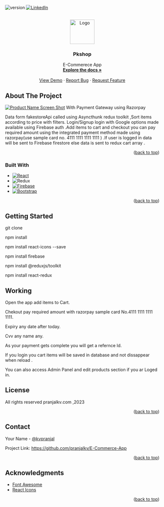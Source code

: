 
<a name="Pkshop"></a>



![version](https://img.shields.io/badge/version-1.0.7-blue)
[![LinkedIn][linkedin-shield]][linkedin-url]



<!-- PROJECT LOGO -->
<br />
<div align="center">
  <a href="https://github.com/pranjalkv/E-Commerce-App">
    <img src="https://firebasestorage.googleapis.com/v0/b/portfolio-pkv.appspot.com/o/ic.png?alt=media&token=989e8231-7a20-441f-88c6-59ba4f078155" alt="Logo" width="80" height="80">
  </a>

  <h3 align="center">Pkshop</h3>

  <p align="center">
    E-Commerece App
    <br />
    <a href="https://github.com/pranjalkv/E-Commerce-App"><strong>Explore the docs »</strong></a>
    <br />
    <br />
    <a href="https://pkshop.pranjalkv.com">View Demo</a>
    ·
    <a href="https://pranjalkv.com">Report Bug</a>
    ·
    <a href="https://pranjalkv.com">Request Feature</a>
  </p>
</div>

<!-- ABOUT THE PROJECT -->
## About The Project

[![Product Name Screen Shot][product-screenshot]](https://example.com)
With Payment Gateway using Razorpay

Data form fakestoreApi called using Asyncthunk redux toolkit ,Sort items according to price with filters. Login/Signup login with Google options made available using Firebase auth  .Add items to cart and checkout you can pay required amount using the integrated payment method made using razorpay(use sample card no. 4111 1111 1111 1111 ) .If user is logged in data will be sent to Firebase firestore else data is sent to redux cart array .

<p align="right">(<a href="#readme-top">back to top</a>)</p>



### Built With

* [![React][React.js]][React-url]
* ![Redux](https://img.shields.io/badge/redux-%23593d88.svg?style=for-the-badge&logo=redux&logoColor=white)
* [![Firebase][Firebase-img]][Firebase-url]
* [![Bootstrap][Bootstrap.com]][Bootstrap-url] 


<p align="right">(<a href="#readme-top">back to top</a>)</p>

<!-- Getting Started -->
## Getting Started
git clone 

npm install

npm install react-icons --save

npm install firebase

npm install @reduxjs/toolkit

npm install react-redux



<!-- WORKING -->
## Working

Open the app add items to Cart.

Chekout pay required amount with razorpay sample card No.4111 1111 1111 1111. 

Expiry any date after today.

Cvv any name any. 

As your payment gets complete you will get a refernce Id. 

If you login you cart items will be saved in database and not dissappear when reload .

You can also access Admin Panel and edit products section if you ar Loged in.


<!-- LICENSE -->
## License

All rights reserved pranjalkv.com ,2023

<p align="right">(<a href="#readme-top">back to top</a>)</p>



<!-- CONTACT -->
## Contact

Your Name - [@kvpranjal](https://twitter.com/kvpranjal)

Project Link: https://github.com/pranjalkv/E-Commerce-App

<p align="right">(<a href="#readme-top">back to top</a>)</p>



<!-- ACKNOWLEDGMENTS -->
## Acknowledgments

* [Font Awesome](https://fontawesome.com)
* [React Icons](https://react-icons.github.io/react-icons/search)
<p align="right">(<a href="#readme-top">back to top</a>)</p>



<!-- MARKDOWN LINKS & IMAGES -->
<!-- https://www.markdownguide.org/basic-syntax/#reference-style-links -->

[linkedin-shield]: https://img.shields.io/badge/-LinkedIn-black.svg?style=for-the-badge&logo=linkedin&colorB=555
[linkedin-url]: https://www.linkedin.com/in/pranjalkv
[product-screenshot]: https://firebasestorage.googleapis.com/v0/b/portfolio-pkv.appspot.com/o/sp3.JPG?alt=media&token=c5c4a8d5-5eee-4922-bdec-9f2a69e4c5f4

[React.js]: https://img.shields.io/badge/React-20232A?style=for-the-badge&logo=react&logoColor=61DAFB
[React-url]: https://reactjs.org/

[Bootstrap.com]: https://img.shields.io/badge/Bootstrap-563D7C?style=for-the-badge&logo=bootstrap&logoColor=white
[Bootstrap-url]: https://getbootstrap.com

[Firebase-img]:https://img.shields.io/badge/Firebase-039BE5?style=for-the-badge&logo=Firebase&logoColor=white
[Firebase-url]:https://firebase.google.com

<!-- https://github.com/Ileriayo/markdown-badges/blob/master/README.md -->
